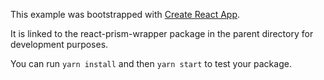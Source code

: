 This example was bootstrapped with [Create React App](https://github.com/facebook/create-react-app).

It is linked to the react-prism-wrapper package in the parent directory for development purposes.

You can run `yarn install` and then `yarn start` to test your package.
